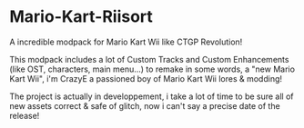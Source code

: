 # Mario-Kart-Riisort
A incredible modpack for Mario Kart Wii like CTGP Revolution!

This modpack includes a lot of Custom Tracks and Custom Enhancements (like OST, characters, main menu...) to remake in some words, a "new Mario Kart Wii", i'm CrazyE a passioned boy of Mario Kart Wii lores & modding!

The project is actually in developpement, i take a lot of time to be sure all of new assets correct & safe of glitch, now i can't say a precise date of the release!

